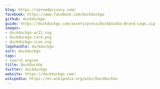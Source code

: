 ```yaml
---
blog: https://spreadprivacy.com/
facebook: https://www.facebook.com/duckduckgo
github: duckduckgo
guide: https://duckduckgo.com/assets/press/DuckDuckGo-Brand-Logo.zip
images:
- duckduckgo-ar21.svg
- duckduckgo-card.png
- duckduckgo-icon.svg
logohandle: duckduckgo
sort: duckduckgo
tags:
- search_engine
title: DuckDuckGo
twitter: duckduckgo
website: https://duckduckgo.com/
wikipedia: https://en.wikipedia.org/wiki/DuckDuckGo
---
```

